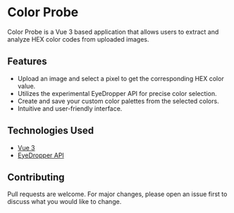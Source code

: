 # Color Probe

Color Probe is a Vue 3 based application that allows users to extract and analyze HEX color codes from uploaded images.

## Features

- Upload an image and select a pixel to get the corresponding HEX color value.
- Utilizes the experimental EyeDropper API for precise color selection.
- Create and save your custom color palettes from the selected colors.
- Intuitive and user-friendly interface.

## Technologies Used

- [Vue 3](https://vuejs.org/)
- [EyeDropper API](https://developer.mozilla.org/en-US/docs/Web/API/EyeDropper)

## Contributing

Pull requests are welcome. For major changes, please open an issue first to discuss what you would like to change.

